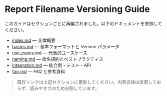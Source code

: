 # Report Filename Versioning Guide

このガイドはセクションごとに再編されました。以下のドキュメントを参照してください。

- [index.md](report_filename_versioning/index.md) — 全体概要
- [basics.md](report_filename_versioning/basics.md) — 基本フォーマットと Version パラメータ
- [use_cases.md](report_filename_versioning/use_cases.md) — 代表的ユースケース
- [naming.md](report_filename_versioning/naming.md) — 命名規約とベストプラクティス
- [integration.md](report_filename_versioning/integration.md) — 統合例・テスト・API
- [faq.md](report_filename_versioning/faq.md) — FAQ と参考資料

> 既存リンクは上記セクションに更新してください。内容自体は変更しておらず、読みやすさのため分割しています。
